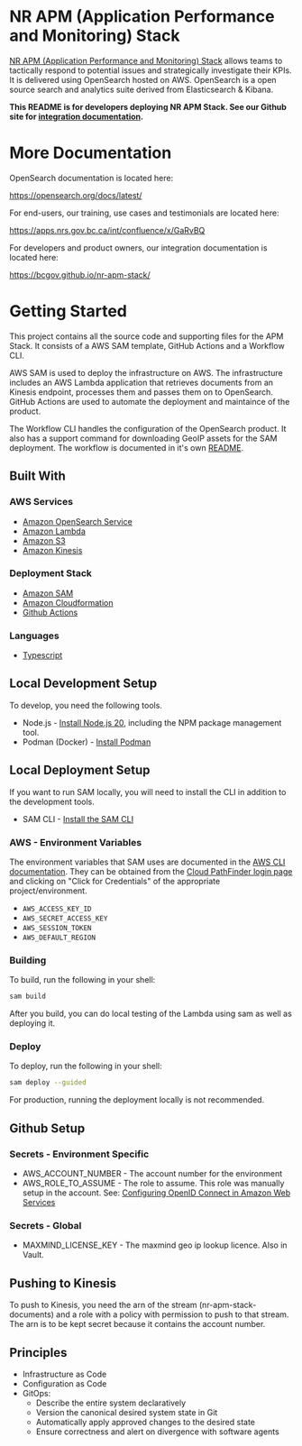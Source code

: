 # NR APM (Application Performance and Monitoring) Stack

[NR APM (Application Performance and Monitoring) Stack](https://apm.io.nrs.gov.bc.ca/_plugin/_dashboards) allows teams to tactically respond to potential issues and strategically investigate their KPIs. It is delivered using OpenSearch hosted on AWS. OpenSearch is a open source search and analytics suite derived from Elasticsearch & Kibana.

<b>This README is for developers deploying NR APM Stack. See our Github site for [integration documentation](https://bcgov.github.io/nr-apm-stack/).</b>

# More Documentation

OpenSearch documentation is located here:

https://opensearch.org/docs/latest/

For end-users, our training, use cases and testimonials are located here:

https://apps.nrs.gov.bc.ca/int/confluence/x/GaRvBQ

For developers and product owners, our integration documentation is located here:

https://bcgov.github.io/nr-apm-stack/

# Getting Started

This project contains all the source code and supporting files for the APM Stack. It consists of a AWS SAM template, GitHub Actions and a Workflow CLI.

AWS SAM is used to deploy the infrastructure on AWS. The infrastructure includes an AWS Lambda application that retrieves documents from an Kinesis endpoint, processes them and passes them on to OpenSearch. GitHub Actions are used to automate the deployment and maintaince of the product.

The Workflow CLI handles the configuration of the OpenSearch product. It also has a support command for downloading GeoIP assets for the SAM deployment. The workflow is documented in it's own [README](./workflow-cli/README.md).

## Built With

### AWS Services

* [Amazon OpenSearch Service](https://aws.amazon.com/opensearch-service)
* [Amazon Lambda](https://aws.amazon.com/lambda/)
* [Amazon S3](https://aws.amazon.com/s3/)
* [Amazon Kinesis](https://aws.amazon.com/kinesis/)

### Deployment Stack

* [Amazon SAM](https://aws.amazon.com/serverless/sam/)
* [Amazon Cloudformation](https://aws.amazon.com/cloudformation/)
* [Github Actions](https://github.com/features/actions)

### Languages

* [Typescript](https://www.typescriptlang.org)

## Local Development Setup

To develop, you need the following tools.

* Node.js - [Install Node.js 20](https://nodejs.org/en/), including the NPM package management tool.
* Podman (Docker) - [Install Podman](https://podman.io/docs/installation)

## Local Deployment Setup

If you want to run SAM locally, you will need to install the CLI in addition to the development tools.

* SAM CLI - [Install the SAM CLI](https://docs.aws.amazon.com/serverless-application-model/latest/developerguide/serverless-sam-cli-install.html)

### AWS - Environment Variables

The environment variables that SAM uses are documented in the [AWS CLI documentation](https://docs.aws.amazon.com/cli/latest/userguide/cli-configure-envvars.html). They can be obtained from the [Cloud PathFinder login page](https://login.nimbus.cloud.gov.bc.ca/) and clicking on "Click for Credentials" of the appropriate project/environment.

- `AWS_ACCESS_KEY_ID`
- `AWS_SECRET_ACCESS_KEY`
- `AWS_SESSION_TOKEN`
- `AWS_DEFAULT_REGION`

### Building

To build, run the following in your shell:

```bash
sam build
```

After you build, you can do local testing of the Lambda using sam as well as deploying it.

### Deploy

To deploy, run the following in your shell:

```bash
sam deploy --guided
```

For production, running the deployment locally is not recommended.

## Github Setup

### Secrets - Environment Specific

- AWS_ACCOUNT_NUMBER - The account number for the environment
- AWS_ROLE_TO_ASSUME - The role to assume. This role was manually setup in the account. See: [Configuring OpenID Connect in Amazon Web Services](https://docs.github.com/en/actions/deployment/security-hardening-your-deployments/configuring-openid-connect-in-amazon-web-services)

### Secrets - Global

- MAXMIND_LICENSE_KEY - The maxmind geo ip lookup licence. Also in Vault.

## Pushing to Kinesis

To push to Kinesis, you need the arn of the stream (nr-apm-stack-documents) and a role with a policy with permission to push to that stream. The arn is to be kept secret because it contains the account number.

## Principles
- Infrastructure as Code
- Configuration as Code
- GitOps:
  - Describe the entire system declaratively
  - Version the canonical desired system state in Git
  - Automatically apply approved changes to the desired state
  - Ensure correctness and alert on divergence with software agents
